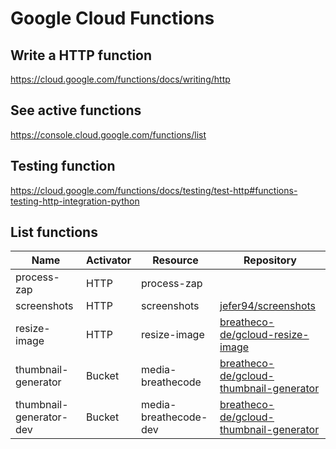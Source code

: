 # Google Cloud Functions

## Write a HTTP function

<https://cloud.google.com/functions/docs/writing/http>

## See active functions

<https://console.cloud.google.com/functions/list>

## Testing function

<https://cloud.google.com/functions/docs/testing/test-http#functions-testing-http-integration-python>

## List functions

| Name                    | Activator | Resource                                                                               | Repository                                                                                            |
| ----------------------- | --------- | -------------------------------------------------------------------------------------- | ----------------------------------------------------------------------------------------------------- |
| process-zap             | HTTP      | process-zap   |                                                                                                       |
| screenshots             | HTTP      | screenshots   | [jefer94/screenshots](https://github.com/jefer94/screenshots)                                         |
| resize-image            | HTTP      | resize-image | [breatheco-de/gcloud-resize-image](https://github.com/breatheco-de/gcloud-resize-image)               |
| thumbnail-generator     | Bucket    | media-breathecode                                                                      | [breatheco-de/gcloud-thumbnail-generator](https://github.com/breatheco-de/gcloud-thumbnail-generator) |
| thumbnail-generator-dev | Bucket    | media-breathecode-dev                                                                  | [breatheco-de/gcloud-thumbnail-generator](https://github.com/breatheco-de/gcloud-thumbnail-generator) |
